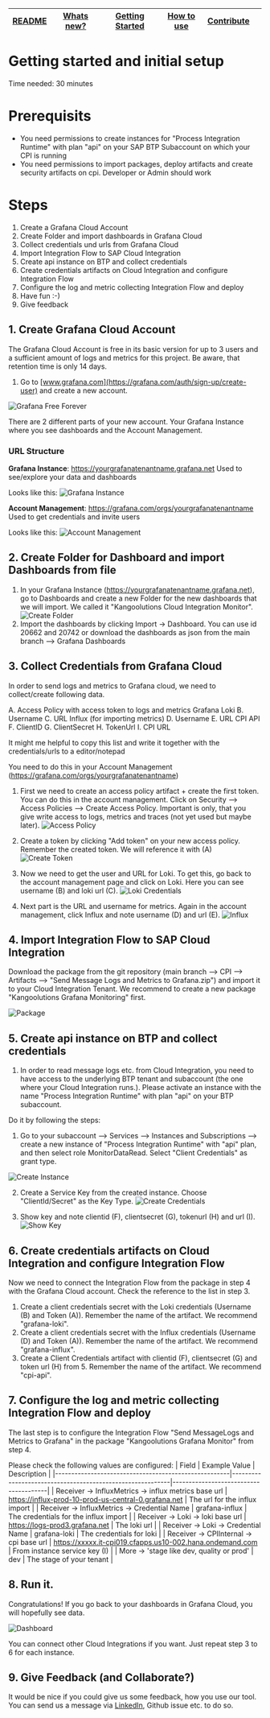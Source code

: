 | [README](README.md) | [Whats new?](whats_new.md) | [Getting Started](getting_started.md) | [How to use](how_to_use.md) | [Contribute](contribute.md) |     |
| ------------------- | -------------------------- | ------------------------------------- | --------------------------- | --------------------------- | --- |

# Getting started and initial setup

Time needed: 30 minutes

# Prerequisits

- You need permissions to create instances for "Process Integration Runtime" with plan "api" on your SAP BTP Subaccount on which your CPI is running
- You need permissions to import packages, deploy artifacts and create security artifacts on cpi. Developer or Admin should work

# Steps

1. Create a Grafana Cloud Account
2. Create Folder and import dashboards in Grafana Cloud
3. Collect credentials und urls from Grafana Cloud
4. Import Integration Flow to SAP Cloud Integration
5. Create api instance on BTP and collect credentials
6. Create credentials artifacts on Cloud Integration and configure Integration Flow
7. Configure the log and metric collecting Integration Flow and deploy
8. Have fun :-)
9. Give feedback

## 1. Create Grafana Cloud Account

The Grafana Cloud Account is free in its basic version for up to 3 users and a sufficient amount of logs and metrics for this project. Be aware, that retention time is only 14 days.

1. Go to [www.grafana.com](https://grafana.com/auth/sign-up/create-user) and create a new account.

![Grafana Free Forever](res/media/screenshots/grafana.com/grafana.com_free_forever.png)

There are 2 different parts of your new account. Your Grafana Instance where you see dashboards and the Account Management.

### URL Structure

**Grafana Instance**: https://yourgrafanatenantname.grafana.net
Used to see/explore your data and dashboards

Looks like this:
![Grafana Instance](res/media/screenshots/grafana/grafana_instance.png)

**Account Management**: https://grafana.com/orgs/yourgrafanatenantname
Used to get credentials and invite users

Looks like this:
![Account Management](res/media/screenshots/grafana/grafana_account_management.png)

## 2. Create Folder for Dashboard and import Dashboards from file

1. In your Grafana Instance (https://yourgrafanatenantname.grafana.net), go to Dashboards and create a new Folder for the new dashboards that we will import. We called it "Kangoolutions Cloud Integration Monitor".
   ![Create Folder](res/media/screenshots/grafana.com/create_folder.gif)
2. Import the dashboards by clicking Import -> Dashboard. You can use id 20662 and 20742 or download the dashboards as json from the main branch --> Grafana Dashboards

## 3. Collect Credentials from Grafana Cloud

In order to send logs and metrics to Grafana cloud, we need to collect/create following data.

A. Access Policy with access token to logs and metrics
Grafana Loki
B. Username
C. URL
Influx (for importing metrics)
D. Username
E. URL
CPI API
F. ClientID
G. ClientSecret
H. TokenUrl
I. CPI URL

It might me helpful to copy this list and write it together with the credentials/urls to a editor/notepad

You need to do this in your Account Management (https://grafana.com/orgs/yourgrafanatenantname)

1. First we need to create an access policy artifact + create the first token. You can do this in the account management.
   Click on Security --> Access Policies --> Create Access Policy.
   Important is only, that you give write access to logs, metrics and traces (not yet used but maybe later).
   ![Access Policy](res/media/screenshots/grafana.com/create_access_policy.gif)
2. Create a token by clicking "Add token" on your new access policy. Remember the created token. We will reference it with (A)
   ![Create Token](res/media/screenshots/grafana.com/create_token.gif)

3. Now we need to get the user and URL for Loki. To get this, go back to the account management page and click on Loki. Here you can see username (B) and loki url (C).
   ![Loki Credentials](res/media/screenshots/grafana.com/loki_username_url.gif)

4. Next part is the URL and username for metrics. Again in the account management, click Influx and note username (D) and url (E).
   ![Influx](res/media/screenshots/grafana.com/influx_metrics_username_url.gif)

## 4. Import Integration Flow to SAP Cloud Integration

Download the package from the git repository (main branch --> CPI --> Artifacts --> "Send Message Logs and Metrics to Grafana.zip") and import it to your Cloud Integration Tenant. We recommend to create a new package "Kangoolutions Grafana Monitoring" first.

![Package](res/media/screenshots/cpi/cpi_package.png)

## 5. Create api instance on BTP and collect credentials

1. In order to read message logs etc. from Cloud Integration, you need to have access to the underlying BTP tenant and subaccount (the one where your Cloud Integration runs.). Please activate an instance with the name "Process Integration Runtime" with plan "api" on your BTP subaccount.

Do it by following the steps:

1. Go to your subaccount --> Services --> Instances and Subscriptions --> create a new instance of "Process Integration Runtime" with "api" plan, and then select role MonitorDataRead. Select "Client Credentials" as grant type.

![Create Instance](res/media/screenshots/cpi/cpi_create_instance.gif)

2. Create a Service Key from the created instance.
   Choose "ClientId/Secret" as the Key Type.
   ![Create Credentials](res/media/screenshots/cpi/create_api_key.gif)

3. Show key and note clientid (F), clientsecret (G), tokenurl (H) and url (I).
   ![Show Key](res/media/screenshots/cpi/show_key.gif)

## 6. Create credentials artifacts on Cloud Integration and configure Integration Flow

Now we need to connect the Integration Flow from the package in step 4 with the Grafana Cloud account. Check the reference to the list in step 3.

1. Create a client credentials secret with the Loki credentials (Username (B) and Token (A)). Remember the name of the artifact. We recommend "grafana-loki".
1. Create a client credentials secret with the Influx credentials (Username (D) and Token (A)). Remember the name of the artifact. We recommend "grafana-influx".
1. Create a Client Credentials artifact with clientid (F), clientsecret (G) and token url (H) from 5. Remember the name of the artifact. We recommend "cpi-api".

## 7. Configure the log and metric collecting Integration Flow and deploy

The last step is to configure the Integration Flow "Send MessageLogs and Metrics to Grafana" in the package "Kangoolutions Grafana Monitor" from step 4.

Please check the following values are configured:
| Field | Example Value | Description |
|------------------------------------------------------|-----------------------------------------------------------|---------------------------------------|
| Receiver -> InfluxMetrics -> influx metrics base url | https://influx-prod-10-prod-us-central-0.grafana.net | The url for the influx import |
| Receiver -> InfluxMetrics -> Credential Name | grafana-influx | The credentials for the influx import |
| Receiver -> Loki -> loki base url | https://logs-prod3.grafana.net | The loki url |
| Receiver -> Loki -> Credential Name | grafana-loki | The credentials for loki |
| Receiver -> CPIInternal -> cpi base url | https://xxxxx.it-cpi019.cfapps.us10-002.hana.ondemand.com | From instance service key (I) |
| More -> 'stage like dev, quality or prod' | dev | The stage of your tenant |

## 8. Run it.

Congratulations! If you go back to your dashboards in Grafana Cloud, you will hopefully see data.

![Dashboard](res/media/screenshots/promotion1.png)

You can connect other Cloud Integrations if you want. Just repeat step 3 to 6 for each instance.

## 9. Give Feedback (and Collaborate?)

It would be nice if you could give us some feedback, how you use our tool. You can send us a message via [LinkedIn](https://www.linkedin.com/in/dominic-beckbauer-515894188/), Github issue etc. to do so.

